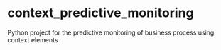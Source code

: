 # context_predictive_monitoring
Python project for the predictive monitoring of business process using context elements 
